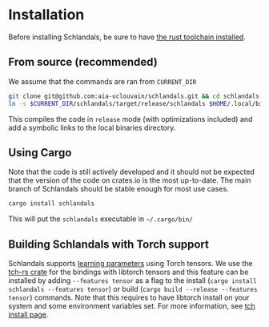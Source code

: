 # Installation

Before installing Schlandals, be sure to have [the rust toolchain installed](https://www.rust-lang.org/tools/install).

## From source (recommended)

We assume that the commands are ran from `CURRENT_DIR`
```bash
git clone git@github.com:aia-uclouvain/schlandals.git && cd schlandals && cargo build --release
ln -s $CURRENT_DIR/schlandals/target/release/schlandals $HOME/.local/bin
```
This compiles the code in `release` mode (with optimizations included) and add a symbolic links to the local binaries directory.

## Using Cargo

Note that the code is still actively developed and it should not be expected that the version of the code on crates.io is the most up-to-date.
The main branch of Schlandals should be stable enough for most use cases.

```bash
cargo install schlandals
```
This will put the `schlandals` executable in `~/.cargo/bin/`

## Building Schlandals with Torch support

Schlandals supports [learning parameters](./learning/README.md) using Torch tensors.
We use the [tch-rs crate](https://github.com/LaurentMazare/tch-rs) for the bindings with libtorch tensors and this feature can be installed by
adding `--features tensor` as a flag to the install (`cargo install schlandals --features tensor`) or build (`cargo build --release --features tensor`) commands.
Note that this requires to have libtorch install on your system and some environment variables set. For more information, see [tch install page](https://github.com/LaurentMazare/tch-rs?tab=readme-ov-file#getting-started).
